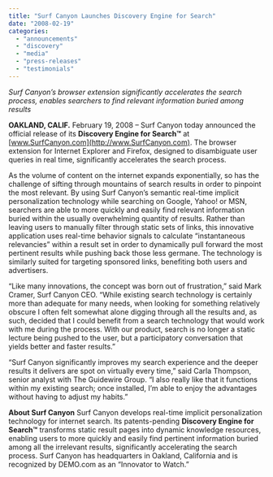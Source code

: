 ```yaml
---
title: "Surf Canyon Launches Discovery Engine for Search"
date: "2008-02-19"
categories: 
  - "announcements"
  - "discovery"
  - "media"
  - "press-releases"
  - "testimonials"
---
```


_Surf Canyon’s browser extension significantly accelerates the search process, enables searchers to find relevant information buried among results_

**OAKLAND, CALIF.** February 19, 2008 – Surf Canyon today announced the official release of its **Discovery Engine for Search™** at [www.SurfCanyon.com](http://www.SurfCanyon.com). The browser extension for Internet Explorer and Firefox, designed to disambiguate user queries in real time, significantly accelerates the search process.

As the volume of content on the internet expands exponentially, so has the challenge of sifting through mountains of search results in order to pinpoint the most relevant. By using Surf Canyon’s semantic real-time implicit personalization technology while searching on Google, Yahoo! or MSN, searchers are able to more quickly and easily find relevant information buried within the usually overwhelming quantity of results. Rather than leaving users to manually filter through static sets of links, this innovative application uses real-time behavior signals to calculate “instantaneous relevancies” within a result set in order to dynamically pull forward the most pertinent results while pushing back those less germane. The technology is similarly suited for targeting sponsored links, benefiting both users and advertisers.

“Like many innovations, the concept was born out of frustration,” said Mark Cramer, Surf Canyon CEO. “While existing search technology is certainly more than adequate for many needs, when looking for something relatively obscure I often felt somewhat alone digging through all the results and, as such, decided that I could benefit from a search technology that would work with me during the process. With our product, search is no longer a static lecture being pushed to the user, but a participatory conversation that yields better and faster results.”

“Surf Canyon significantly improves my search experience and the deeper results it delivers are spot on virtually every time,” said Carla Thompson, senior analyst with The Guidewire Group. “I also really like that it functions within my existing search; once installed, I’m able to enjoy the advantages without having to adjust my habits.”

**About Surf Canyon** Surf Canyon develops real-time implicit personalization technology for internet search. Its patents-pending **Discovery Engine for Search™** transforms static result pages into dynamic knowledge resources, enabling users to more quickly and easily find pertinent information buried among all the irrelevant results, significantly accelerating the search process. Surf Canyon has headquarters in Oakland, California and is recognized by DEMO.com as an “Innovator to Watch.”

